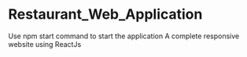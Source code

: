 # Restaurant_Web_Application
Use npm start command to start the application
A complete responsive website using ReactJs
